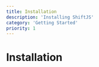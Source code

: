 ```yaml
---
title: Installation
description: 'Installing ShiftJS'
category: 'Getting Started'
priority: 1
---
```


# Installation
